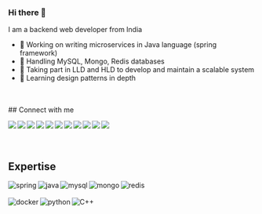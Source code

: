 ### Hi there 👋

<!--
**prernaj/prernaj** is a ✨ _special_ ✨ repository because its `README.md` (this file) appears on your GitHub profile.

Here are some ideas to get you started:

- 🔭 I’m currently working on ...
- 🌱 I’m currently learning ...
- 👯 I’m looking to collaborate on ...
- 🤔 I’m looking for help with ...
- 💬 Ask me about ...
- 📫 How to reach me: ...
- 😄 Pronouns: ...
- ⚡ Fun fact: ...
### Hello World 👋
-->


I am a backend web developer from India
- 🔭 Working on writing microservices in Java language (spring framework)
- 🔭 Handling MySQL, Mongo, Redis databases
- 🔭 Taking part in LLD and HLD to develop and maintain a scalable system
- 🌱 Learning design patterns in depth
<br>
<br>
## Connect with me

[ <img align="left" src="https://img.shields.io/badge/230077B5.svg?&style=for-the-badge&logo=linkedin&logoColor=white" /> ](https://www.linkedin.com/in/pjeslani/)
[ <img align="left" src="https://img.shields.io/badge/medium-%2312100E.svg?&style=for-the-badge&logo=medium&logoColor=white" /> ](https://medium.com/@prernajeslani)
[ <img align="left" src="https://img.shields.io/badge/stack%20overflow-FE7A16?logo=stack-overflow&logoColor=white&style=for-the-badge" /> ](https://stackoverflow.com/users/3656725/twinstar/)
[ <img align="left" src="https://img.shields.io/badge/facebook-%231877F2.svg?&style=for-the-badge&logo=facebook&logoColor=white" /> ](https://www.facebook.com/jeslani.prerna/)
[ <img align="left" src="https://img.shields.io/badge/twitter-%231DA1F2.svg?&style=for-the-badge&logo=twitter&logoColor=white" /> ](https://twitter.com/pretwi35/)
[ <img align="left" src="https://img.shields.io/badge/codechef-964B00.svg?&style=for-the-badge&logo=codechef&logoColor=white" /> ](https://www.codechef.com/users/twinstar)
[ <img align="left" src="https://img.shields.io/badge/spoj-289DF4.svg?&style=for-the-badge&logo=spoj&logoColor=white" /> ](https://www.spoj.com/users/twinstar/)
[ <img align="left" src="https://img.shields.io/badge/topcoder-800080.svg?&style=for-the-badge&logo=topcoder&logoColor=white" /> ](https://www.topcoder.com/members/twinstar)
[ <img align="left" src="https://img.shields.io/badge/hackerrank-3CB043.svg?&style=for-the-badge&logo=hackerrank&logoColor=white" /> ](https://www.hackerrank.com/littlestar)
[ <img align="left" src="https://img.shields.io/badge/hackerearth-281E5D.svg?&style=for-the-badge&logo=hackerearth&logoColor=white" /> ](https://www.hackerearth.com/@Twinstar)
[ <img align="left" src="https://img.shields.io/badge/leetcode-FF8C00.svg?&style=for-the-badge&logo=leetcode&logoColor=white" /> ](https://leetcode.com/Twinstar/)
<br>
<br>
<br>
## Expertise
<!-- <img align="left" alt="react" src="https://img.shields.io/badge/react%20-%2320232a.svg?&style=for-the-badge&logo=react&logoColor=%2361DAFB" />
 <img align="left" alt="nodejs" src="https://img.shields.io/badge/node.js%20-%2343853D.svg?&style=for-the-badge&logo=node.js&logoColor=white" />
 <img align="left" alt="aws" src="https://img.shields.io/badge/Amazon%20AWS-%23232F3E?logo=amazon-aws&logoColor=white&style=for-the-badge" />
 <img align="left" alt="medium" src="https://img.shields.io/badge/postgres-%23316192.svg?&style=for-the-badge&logo=postgresql&logoColor=white" />
 <img align="left" alt="android" src="https://img.shields.io/badge/Android-3DDC84?logo=android&logoColor=white&style=for-the-badge" /> -->
<img align="left" alt="spring" src="https://img.shields.io/badge/spring%20-%236DB33F.svg?&style=for-the-badge&logo=spring&logoColor=white" />
<img align="left" alt="java" src="https://img.shields.io/badge/java%20-964B00.svg?&style=for-the-badge&logo=java&logoColor=white" />
<img align="left" alt="mysql" src="https://img.shields.io/badge/mysql%20-0492C2.svg?&style=for-the-badge&logo=mysql&logoColor=white" />
<img align="left" alt="mongo" src="https://img.shields.io/badge/mongo%20-006400.svg?&style=for-the-badge&logo=mongodb&logoColor=white" />
<img align="left" alt="redis" src="https://img.shields.io/badge/redis%20-8B0000.svg?&style=for-the-badge&logo=redis&logoColor=white" />
<br>
<br>
<img align="left" alt="docker" src="https://img.shields.io/badge/docker%20-289DF4.svg?&style=for-the-badge&logo=docker&logoColor=white" />
<img align="left" alt="python" src="https://img.shields.io/badge/python%20-FCE205.svg?&style=for-the-badge&logo=python&logoColor=white" />
<img align="left" alt="C++" src="https://img.shields.io/badge/cplusplus%20-E2E5DE.svg?&style=for-the-badge&logo=cplusplus&logoColor=white" />
<br>
